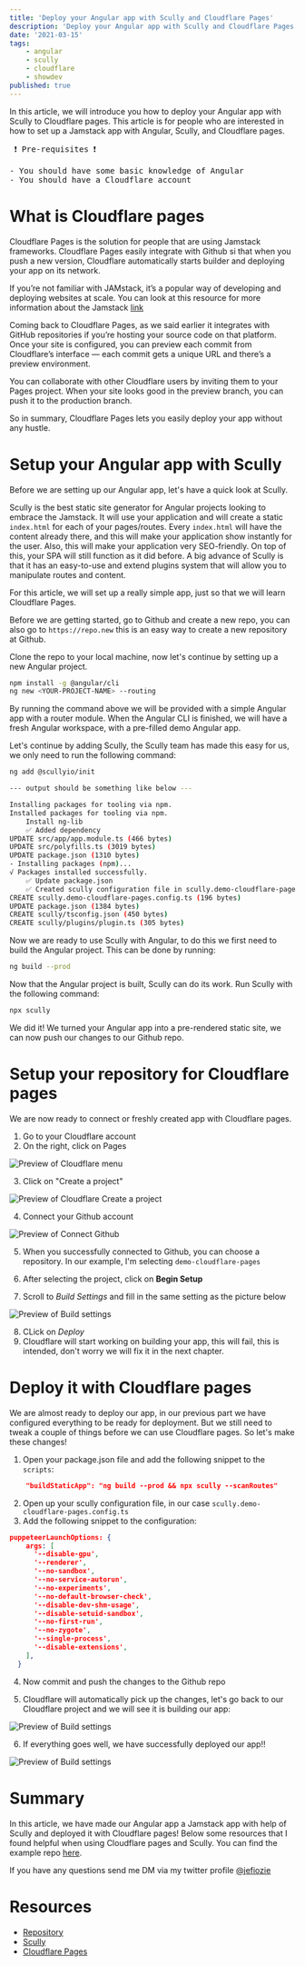 ```yaml
---
title: 'Deploy your Angular app with Scully and Cloudflare Pages'
description: 'Deploy your Angular app with Scully and Cloudflare Pages'
date: '2021-03-15'
tags:
    - angular
    - scully
    - cloudflare
    - showdev
published: true
---
```


In this article, we will introduce you how to deploy your Angular app with Scully to Cloudflare pages.
This article is for people who are interested in how to set up a Jamstack app with Angular, Scully, and Cloudflare pages.

<pre>
 ❗ Pre-requisites ❗
 
- You should have some basic knowledge of Angular
- You should have a Cloudflare account
</pre>

# What is Cloudflare pages

Cloudflare Pages is the solution for people that are using Jamstack frameworks. Cloudflare Pages easily integrate with Github si that when you push a new version, Cloudflare automatically starts builder and deploying your app on its network.

If you’re not familiar with JAMstack, it’s a popular way of developing and deploying websites at scale. You can look at this resource for more information about the Jamstack [link][jamstack]

Coming back to Cloudflare Pages, as we said earlier it integrates with GitHub repositories if you’re hosting your source code on that platform. Once your site is configured, you can preview each commit from Cloudflare’s interface — each commit gets a unique URL and there’s a preview environment.

You can collaborate with other Cloudflare users by inviting them to your Pages project. When your site looks good in the preview branch, you can push it to the production branch.

So in summary, Cloudflare Pages lets you easily deploy your app without any hustle.

# Setup your Angular app with Scully

Before we are setting up our Angular app, let's have a quick look at Scully.

Scully is the best static site generator for Angular projects looking to embrace the Jamstack.
It will use your application and will create a static `index.html` for each of your pages/routes. Every `index.html` will have the content already there, and this will make your application show instantly for the user. Also, this will make your application very SEO-friendly. On top of this, your SPA will still function as it did before.
A big advance of Scully is that it has an easy-to-use and extend plugins system that will allow you to manipulate routes and content.

For this article, we will set up a really simple app, just so that we will learn Cloudflare Pages.

Before we are getting started, go to Github and create a new repo, you can also go to `https://repo.new` this is an easy way to create a new repository at Github.

Clone the repo to your local machine, now let's continue by setting up a new Angular project.

```bash
npm install -g @angular/cli
ng new <YOUR-PROJECT-NAME> --routing
```

By running the command above we will be provided with a simple Angular app with a router module. When the Angular CLI is finished, we will have a fresh Angular workspace, with a pre-filled demo Angular app.

Let's continue by adding Scully, the Scully team has made this easy for us, we only need to run the following command:

```bash
ng add @scullyio/init

--- output should be something like below ---

Installing packages for tooling via npm.
Installed packages for tooling via npm.
    Install ng-lib
    ✅️ Added dependency
UPDATE src/app/app.module.ts (466 bytes)
UPDATE src/polyfills.ts (3019 bytes)
UPDATE package.json (1310 bytes)
- Installing packages (npm)...
√ Packages installed successfully.
    ✅️ Update package.json
    ✅️ Created scully configuration file in scully.demo-cloudflare-pages.confts
CREATE scully.demo-cloudflare-pages.config.ts (196 bytes)
UPDATE package.json (1384 bytes)
CREATE scully/tsconfig.json (450 bytes)
CREATE scully/plugins/plugin.ts (305 bytes)
```

Now we are ready to use Scully with Angular, to do this we first need to build the Angular project. This can be done by running:

```bash
ng build --prod
```

Now that the Angular project is built, Scully can do its work. Run Scully with the following command:

```bash
npx scully
```

We did it! We turned your Angular app into a pre-rendered static site, we can now push our changes to our Github repo.

# Setup your repository for Cloudflare pages

We are now ready to connect or freshly created app with Cloudflare pages. 

1. Go to your Cloudflare account
2. On the right, click on Pages

![Preview of Cloudflare menu](./assets/cloudflare/cloudflare_menu.png)

3. Click on "Create a project"

![Preview of Cloudflare Create a project](./assets/cloudflare/cloudflare_create_project.png)

4. Connect your Github account

![Preview of Connect Github](./assets/cloudflare/connect_github.png)

5. When you successfully connected to Github, you can choose a repository. In our example, I'm selecting `demo-cloudflare-pages`

6. After selecting the project, click on **Begin Setup**

7. Scroll to *Build Settings* and fill in the same setting as the picture below

![Preview of Build settings](./assets/cloudflare/build_settings.png)

8. CLick on *Deploy*
9. Cloudflare will start working on building your app, this will fail, this is intended, don't worry we will fix it in the next chapter.

# Deploy it with Cloudflare pages

We are almost ready to deploy our app, in our previous part we have configured everything to be ready for deployment. But we still need to tweak a couple of things before we can use Cloudflare pages. So let's make these changes!

1. Open your package.json file and add the following snippet to the `scripts`:

```json
    "buildStaticApp": "ng build --prod && npx scully --scanRoutes"
```
2. Open up your scully configuration file, in our case `scully.demo-cloudflare-pages.config.ts`
3. Add the following snippet to the configuration:

```json
puppeteerLaunchOptions: {
    args: [
      '--disable-gpu',
      '--renderer',
      '--no-sandbox',
      '--no-service-autorun',
      '--no-experiments',
      '--no-default-browser-check',
      '--disable-dev-shm-usage',
      '--disable-setuid-sandbox',
      '--no-first-run',
      '--no-zygote',
      '--single-process',
      '--disable-extensions',
    ],
  }
```

4. Now commit and push the changes to the Github repo

5. Cloudflare will automatically pick up the changes, let's go back to our Cloudflare project and we will see it is building our app:

![Preview of Build settings](./assets/cloudflare/cloudflare_building.png)

6. If everything goes well, we have successfully deployed our app!! 

![Preview of Build settings](./assets/cloudflare/cloudflare_deploy.png)

# Summary

In this article, we have made our Angular app a Jamstack app with help of Scully and deployed it with Cloudflare pages! Below some resources that I found helpful when using Cloudflare pages and Scully. You can find the example repo [here][repo].

If you have any questions send me DM via my twitter profile [@jefiozie][@jefiozie]
 
# Resources

- [Repository][repo]
- [Scully][scully]
- [Cloudflare Pages][cloudflarepages]

[@jefiozie]: https://twitter.com/jefiozie
[repo]: https://github.com/Jefiozie/demo-cloudflare-pages
[scully]: https://scully.io/
[cloudflarepages]: https://pages.cloudflare.com/
[jamstack]: https://Jamstack.org/
